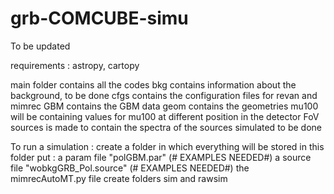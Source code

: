 # grb-COMCUBE-simu

To be updated

requirements : astropy, cartopy

main folder contains all the codes
bkg contains information about the background, to be done
cfgs contains the configuration files for revan and mimrec
GBM contains the GBM data
geom contains the geometries 
mu100 will be containing values for mu100 at different position in the detector FoV
sources is made to contain the spectra of the sources simulated to be done

To run a simulation : 
create a folder in which everything will be stored
in this folder put :
  a param file "polGBM.par" (# EXAMPLES NEEDED#)
  a source file "wobkgGRB_Pol.source" (# EXAMPLES NEEDED#) 
  the mimrecAutoMT.py file
  create folders sim and rawsim
